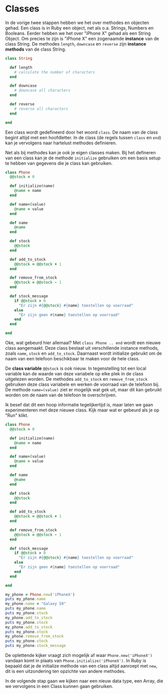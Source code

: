 # Classes

In de vorige twee stappen hebben we het over methodes en objecten gehad. Een class
is in Ruby een object, net als o.a. Strings, Numbers en Booleans. Eerder hebben we
het over "iPhone X" gehad als een String Object. Om precies te zijn is "iPhone X"
een zogenaamde **instance** van de class String. De methodes `length`, `downcase` en
`reverse` zijn **instance methods** van de class String.

``` ruby
class String

  def length
    # calculate the number of characters
  end

  def downcase
    # downcase all characters
  end

  def reverse
    # reverse all characters
  end

end
```

Een class wordt gedefineerd door het woord `class`. De naam van de class begint
altijd met een hoofdletter. In de class (de regels tussen `class` en `end`) kan
je vervolgens naar hartelust methodes definieren.

Net als bij methodes kan je ook je eigen classes maken. Bij het defineren van een
class kan je de methode `initialize` gebruiken om een basis setup te hebben van
gegevens die je class kan gebruiken.

```ruby
class Phone
  @@stock = 0

  def initialize(name)
    @name = name
  end

  def name=(value)
    @name = value
  end

  def name
    @name
  end

  def stock
    @@stock
  end

  def add_to_stock
    @@stock = @@stock + 1
  end

  def remove_from_stock
    @@stock = @@stock - 1
  end

  def stock_message
    if @@stock > 0
      "Er zijn #{@@stock} #{name} toestellen op voorraad"
    else
      "Er zijn geen #{name} toestellen op voorraad"
    end
  end

end
```

Oke, wat gebeurd hier allemaal? Met `class Phone .. end` wordt een nieuwe class
aangemaakt. Deze class bestaat uit verschillende instance methods, zoals `name`,
`stock` en `add_to_stock`. Daarnaast wordt initialize gebruikt om de naam van een
telefoon beschikbaar te maken voor de hele class.

De **class variable** `@@stock` is ook nieuw. In tegenstelling tot een local variable
kan de waarde van deze variabele op elke plek in de class uitgelezen worden. De
methodes `add_to_stock` en `remove_from_stock` gebruiken deze class variabele en
werken de voorraad van de telefoon bij. De methode `name=(value)` ziet er mogelijk wat gek uit, maar dit kan gebruikt worden om de naam
van de telefoon te overschrijven.

Ik besef dat dit een hoop informatie tegelijkertijd is, maar laten we gaan experimenteren
met deze nieuwe class. Kijk maar wat er gebeurd als je op "Run" klikt.

```ruby runnable
class Phone
  @@stock = 0

  def initialize(name)
    @name = name
  end

  def name=(value)
    @name = value
  end

  def name
    @name
  end

  def stock
    @@stock
  end

  def add_to_stock
    @@stock = @@stock + 1
  end

  def remove_from_stock
    @@stock = @@stock - 1
  end

  def stock_message
    if @@stock > 0
      "Er zijn #{@@stock} #{name} toestellen op voorraad"
    else
      "Er zijn geen #{name} toestellen op voorraad"
    end
  end

end

my_phone = Phone.new('iPhoneX')
puts my_phone.name
my_phone.name = "Galaxy S9"
puts my_phone.name
puts my_phone.stock
my_phone.add_to_stock
puts my_phone.stock
my_phone.add_to_stock
puts my_phone.stock
my_phone.remove_from_stock
puts my_phone.stock
puts my_phone.stock_message
```

De oplettende kijker vraagt zich mogelijk af waar `Phone.new('iPhoneX')` vandaan
komt in plaats van `Phone.initialize('iPhoneX')`. In Ruby is bepaald dat je de
initialize methode van een class altijd aanroept met `new`, dit is een uitzondering
ten opzichte van andere methodes.

In de volgende stap gaan we kijken naar een nieuw data type, een Array, die we
vervolgens in een Class kunnen gaan gebruiken.

